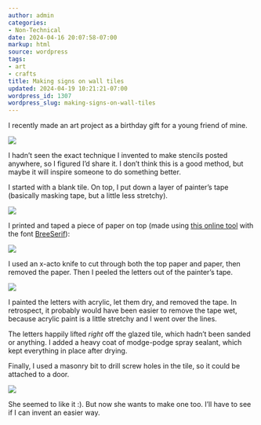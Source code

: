 ```yaml
---
author: admin
categories:
- Non-Technical
date: 2024-04-16 20:07:58-07:00
markup: html
source: wordpress
tags:
- art
- crafts
title: Making signs on wall tiles
updated: 2024-04-19 10:21:21-07:00
wordpress_id: 1307
wordpress_slug: making-signs-on-wall-tiles
---
```

I recently made an art project as a birthday gift for a young friend of mine.

[![](https://blog.za3k.com/wp-content/uploads/2024/04/rachel_tile-1024x499.jpg)](https://blog.za3k.com/wp-content/uploads/2024/04/rachel_tile-scaled.jpg)

I hadn’t seen the exact technique I invented to make stencils posted anywhere, so I figured I’d share it. I don’t think this is a good method, but maybe it will inspire someone to do something better.

I started with a blank tile. On top, I put down a layer of painter’s tape (basically masking tape, but a little less stretchy).

[![](https://blog.za3k.com/wp-content/uploads/2024/04/blue_stencil-crop-300x154.jpg)](https://blog.za3k.com/wp-content/uploads/2024/04/blue_stencil-crop.jpg)

I printed and taped a piece of paper on top (made using [this online tool](https://online.rapidresizer.com/make-name-patterns.php) with the font [BreeSerif](https://fonts.google.com/specimen/Bree+Serif)):

[![](https://blog.za3k.com/wp-content/uploads/2024/04/image-1024x250.png)](https://blog.za3k.com/wp-content/uploads/2024/04/image.png)

I used an x-acto knife to cut through both the top paper and paper, then removed the paper. Then I peeled the letters out of the painter’s tape.

[![](https://blog.za3k.com/wp-content/uploads/2024/04/blue_stencil-crop-1-1024x606.jpg)](https://blog.za3k.com/wp-content/uploads/2024/04/blue_stencil-crop-1.jpg)

I painted the letters with acrylic, let them dry, and removed the tape. In retrospect, it probably would have been easier to remove the tape wet, because acrylic paint is a little stretchy and I went over the lines.

The letters happily lifted *right* off the glazed tile, which hadn’t been sanded or anything. I added a heavy coat of modge-podge spray sealant, which kept everything in place after drying.

Finally, I used a masonry bit to drill screw holes in the tile, so it could be attached to a door.

[![](https://blog.za3k.com/wp-content/uploads/2024/04/rachel_with_tile-226x300.jpeg)](https://blog.za3k.com/wp-content/uploads/2024/04/rachel_with_tile.jpeg)

She seemed to like it :). But now she wants to make one too. I’ll have to see if I can invent an easier way.
